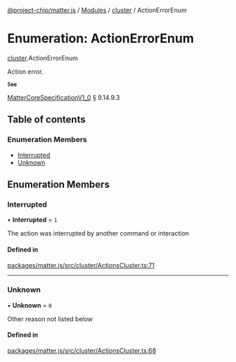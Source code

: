 [@project-chip/matter.js](../README.md) / [Modules](../modules.md) / [cluster](../modules/cluster.md) / ActionErrorEnum

# Enumeration: ActionErrorEnum

[cluster](../modules/cluster.md).ActionErrorEnum

Action error.

**`See`**

[MatterCoreSpecificationV1_0](../interfaces/spec.MatterCoreSpecificationV1_0.md) § 9.14.9.3

## Table of contents

### Enumeration Members

- [Interrupted](cluster.ActionErrorEnum.md#interrupted)
- [Unknown](cluster.ActionErrorEnum.md#unknown)

## Enumeration Members

### Interrupted

• **Interrupted** = ``1``

The action was inter­rupted by another com­mand or interaction

#### Defined in

[packages/matter.js/src/cluster/ActionsCluster.ts:71](https://github.com/project-chip/matter.js/blob/5bdbf8d/packages/matter.js/src/cluster/ActionsCluster.ts#L71)

___

### Unknown

• **Unknown** = ``0``

Other reason not listed below

#### Defined in

[packages/matter.js/src/cluster/ActionsCluster.ts:68](https://github.com/project-chip/matter.js/blob/5bdbf8d/packages/matter.js/src/cluster/ActionsCluster.ts#L68)
